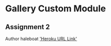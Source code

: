 # Gallery Custom Module
## Assignment 2
Author haleboat
['Heroku URL Link'](https://haleboat-express-a2.herokuapp.com/)

